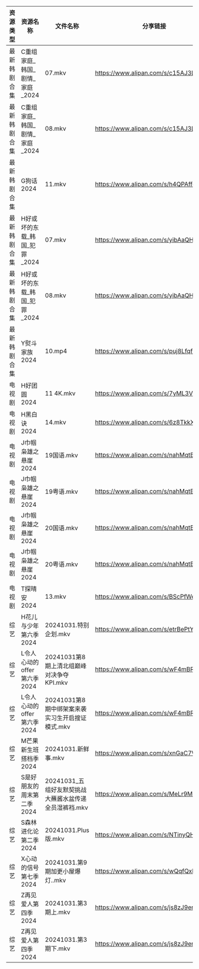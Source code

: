 | 资源类型   | 资源名称                | 文件名称                              | 分享链接                                 | 更新时间                |
| ------ | ------------------- | --------------------------------- | ------------------------------------ | ------------------- |
| 最新韩剧合集 | C重组家庭_韩国_剧情_家庭_2024 | 07.mkv                            | https://www.alipan.com/s/c15AJ3LnYiE | 2024-10-31 00:05:12 |
| 最新韩剧合集 | C重组家庭_韩国_剧情_家庭_2024 | 08.mkv                            | https://www.alipan.com/s/c15AJ3LnYiE | 2024-10-31 00:05:12 |
| 最新韩剧合集 | G狗话2024             | 11.mkv                            | https://www.alipan.com/s/h4QPAffesJn | 2024-10-31 00:05:22 |
| 最新韩剧合集 | H好或坏的东载_韩国_犯罪_2024  | 07.mkv                            | https://www.alipan.com/s/yibAaQHi4z2 | 2024-10-31 14:05:29 |
| 最新韩剧合集 | H好或坏的东载_韩国_犯罪_2024  | 08.mkv                            | https://www.alipan.com/s/yibAaQHi4z2 | 2024-10-31 14:05:29 |
| 最新韩剧合集 | Y熨斗家族2024           | 10.mp4                            | https://www.alipan.com/s/puj8LfqfXav | 2024-10-31 14:06:35 |
| 电视剧    | H好团圆2024            | 11 4K.mkv                         | https://www.alipan.com/s/7yML3VZM8fj | 2024-10-31 00:05:26 |
| 电视剧    | H黑白诀2024            | 14.mkv                            | https://www.alipan.com/s/6z8TkkXMQkW | 2024-10-31 14:05:31 |
| 电视剧    | J巾帼枭雄之悬崖2024        | 19国语.mkv                          | https://www.alipan.com/s/nahMqtBkCts | 2024-10-31 14:05:39 |
| 电视剧    | J巾帼枭雄之悬崖2024        | 19粤语.mkv                          | https://www.alipan.com/s/nahMqtBkCts | 2024-10-31 14:05:39 |
| 电视剧    | J巾帼枭雄之悬崖2024        | 20国语.mkv                          | https://www.alipan.com/s/nahMqtBkCts | 2024-10-31 14:05:39 |
| 电视剧    | J巾帼枭雄之悬崖2024        | 20粤语.mkv                          | https://www.alipan.com/s/nahMqtBkCts | 2024-10-31 14:05:39 |
| 电视剧    | T探晴安2024            | 13.mkv                            | https://www.alipan.com/s/BScPfWednTi | 2024-10-31 14:06:23 |
| 综艺     | H花儿与少年第六季2024       | 20241031.特别企划.mkv                 | https://www.alipan.com/s/etrBePtYsJ7 | 2024-10-31 16:07:25 |
| 综艺     | L令人心动的offer第六季2024  | 20241031第8期上清北组巅峰对决争夺KPI.mkv      | https://www.alipan.com/s/wF4mBRf7vAS | 2024-10-31 16:07:33 |
| 综艺     | L令人心动的offer第六季2024  | 20241031第8期中绑架案来袭实习生开启搜证模式.mkv    | https://www.alipan.com/s/wF4mBRf7vAS | 2024-10-31 16:07:33 |
| 综艺     | M芒果新生班搭档季2024       | 20241031.新鲜事.mkv                  | https://www.alipan.com/s/xnGaC7WzgLK | 2024-10-31 14:07:15 |
| 综艺     | S是好朋友的周末第二季2024     | 20241031_五组好友默契挑战大蘸酱水盆传递全员湿裤裆.mkv | https://www.alipan.com/s/MeLr9M3vuvt | 2024-10-31 16:08:06 |
| 综艺     | S森林进化论第二季2024       | 20241031.Plus版.mkv                | https://www.alipan.com/s/NTinyQH8gfp | 2024-10-31 14:07:38 |
| 综艺     | X心动的信号第七季2024       | 20241031.第9期加更小屋爆灯..mkv           | https://www.alipan.com/s/wQqfQxMS8Sx | 2024-10-31 14:08:11 |
| 综艺     | Z再见爱人第四季2024        | 20241031.第3期上.mkv                 | https://www.alipan.com/s/js8zJ9enmDc | 2024-10-31 16:08:53 |
| 综艺     | Z再见爱人第四季2024        | 20241031.第3期下.mkv                 | https://www.alipan.com/s/js8zJ9enmDc | 2024-10-31 16:08:53 |
